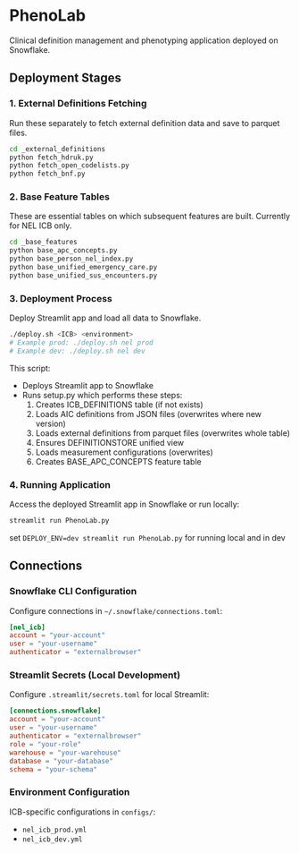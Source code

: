 # PhenoLab

Clinical definition management and phenotyping application deployed on Snowflake.

## Deployment Stages

### 1. External Definitions Fetching
Run these separately to fetch external definition data and save to parquet files.

```bash
cd _external_definitions
python fetch_hdruk.py
python fetch_open_codelists.py
python fetch_bnf.py
```

### 2. Base Feature Tables
These are essential tables on which subsequent features are built. Currently for NEL ICB only.

```bash
cd _base_features
python base_apc_concepts.py
python base_person_nel_index.py
python base_unified_emergency_care.py
python base_unified_sus_encounters.py
```

### 3. Deployment Process
Deploy Streamlit app and load all data to Snowflake.

```bash
./deploy.sh <ICB> <environment>
# Example prod: ./deploy.sh nel prod
# Example dev: ./deploy.sh nel dev
```

This script:
- Deploys Streamlit app to Snowflake
- Runs setup.py which performs these steps:
  1. Creates ICB_DEFINITIONS table (if not exists)
  2. Loads AIC definitions from JSON files (overwrites where new version)
  3. Loads external definitions from parquet files (overwrites whole table)
  4. Ensures DEFINITIONSTORE unified view
  5. Loads measurement configurations (overwrites)
  6. Creates BASE_APC_CONCEPTS feature table

### 4. Running Application
Access the deployed Streamlit app in Snowflake or run locally:

```bash
streamlit run PhenoLab.py
```
set `DEPLOY_ENV=dev streamlit run PhenoLab.py` for running local and in dev
## Connections

### Snowflake CLI Configuration
Configure connections in `~/.snowflake/connections.toml`:

```toml
[nel_icb]
account = "your-account"
user = "your-username"
authenticator = "externalbrowser"
```

### Streamlit Secrets (Local Development)
Configure `.streamlit/secrets.toml` for local Streamlit:

```toml
[connections.snowflake]
account = "your-account"
user = "your-username"
authenticator = "externalbrowser"
role = "your-role"
warehouse = "your-warehouse"
database = "your-database"
schema = "your-schema"
```

### Environment Configuration
ICB-specific configurations in `configs/`:
- `nel_icb_prod.yml`
- `nel_icb_dev.yml`
